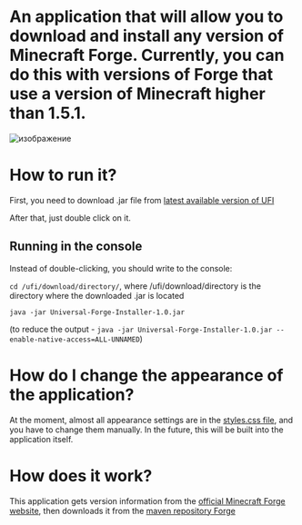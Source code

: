 # An application that will allow you to download and install any version of Minecraft Forge. Currently, you can do this with versions of Forge that use a version of Minecraft higher than 1.5.1.
![изображение](https://github.com/user-attachments/assets/84531044-8185-48dd-902b-1c4ced9ad554)

# How to run it?
First, you need to download .jar file from [latest available version of UFI](https://github.com/prostoblodi/universal_forge_installer/releases/latest)

After that, just double click on it.

## Running in the console
Instead of double-clicking, you should write to the console:

`cd /ufi/download/directory/`, where /ufi/download/directory is the directory where the downloaded .jar is located

`java -jar Universal-Forge-Installer-1.0.jar`

(to reduce the output - `java -jar Universal-Forge-Installer-1.0.jar --enable-native-access=ALL-UNNAMED`)

# How do I change the appearance of the application?
At the moment, almost all appearance settings are in the [styles.css file](https://github.com/prostoblodi/universal_forge_installer/blob/main/src/main/resources/styles.css), and you have to change them manually. In the future, this will be built into the application itself.

# How does it work?
This application gets version information from the [official Minecraft Forge website](https://files.minecraftforge.net/net/minecraftforge/forge/), then downloads it from the [maven repository Forge](https://maven.minecraftforge.net/net/minecraftforge/forge/)



